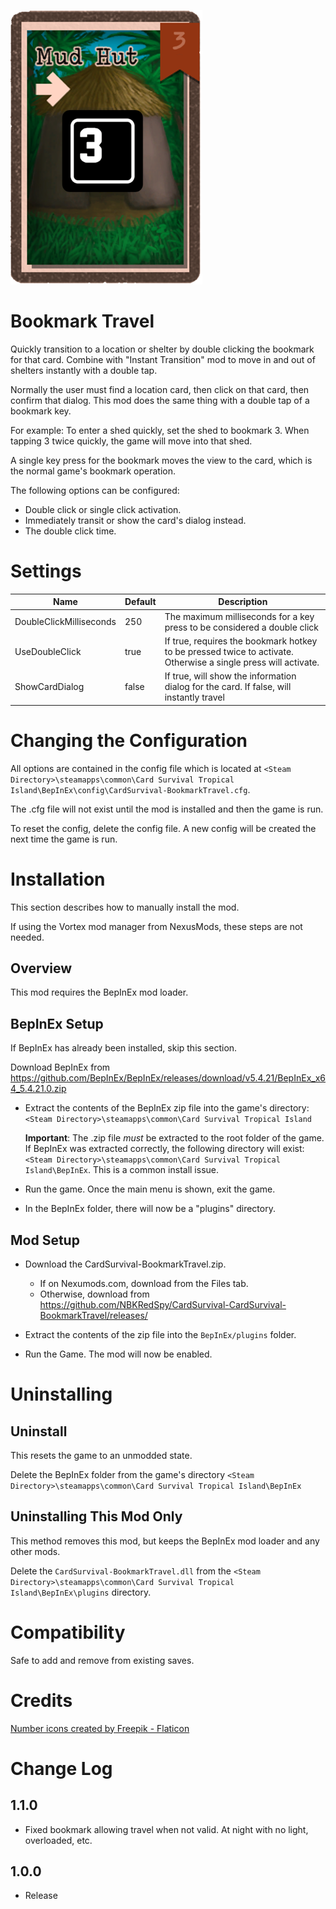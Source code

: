 
![Alt text](media/Card%20Image.png)

# Bookmark Travel
Quickly transition to a location or shelter by double clicking the bookmark for that card.  Combine with "Instant Transition" mod to move in and out of shelters instantly with a double tap.

Normally the user must find a location card, then click on that card, then confirm that dialog.  This mod does the same thing with a double tap of a bookmark key.

For example: To enter a shed quickly, set the shed to bookmark 3.  When tapping 3 twice quickly, the game will move into that shed.  

A single key press for the bookmark moves the view to the card, which is the normal game's bookmark operation.

The following options can be configured:
* Double click or single click activation.
* Immediately transit or show the card's dialog instead.
* The double click time.


# Settings
|Name|Default|Description|
|--|--|--|
|DoubleClickMilliseconds|250|The maximum milliseconds for a key press to be considered a double click|
|UseDoubleClick|true|If true, requires the bookmark hotkey to be pressed twice to activate.  Otherwise a single press will activate.|
|ShowCardDialog|false|If true, will show the information dialog for the card.  If false, will instantly travel|

# Changing the Configuration
All options are contained in the config file which is located at ```<Steam Directory>\steamapps\common\Card Survival Tropical Island\BepInEx\config\CardSurvival-BookmarkTravel.cfg```.

The .cfg file will not exist until the mod is installed and then the game is run.

To reset the config, delete the config file.  A new config will be created the next time the game is run.

# Installation 
This section describes how to manually install the mod.

If using the Vortex mod manager from NexusMods, these steps are not needed.  

## Overview
This mod requires the BepInEx mod loader.

## BepInEx Setup
If BepInEx has already been installed, skip this section.

Download BepInEx from https://github.com/BepInEx/BepInEx/releases/download/v5.4.21/BepInEx_x64_5.4.21.0.zip

* Extract the contents of the BepInEx zip file into the game's directory:
```<Steam Directory>\steamapps\common\Card Survival Tropical Island```

    __Important__:  The .zip file *must* be extracted to the root folder of the game.  If BepInEx was extracted correctly, the following directory will exist: ```<Steam Directory>\steamapps\common\Card Survival Tropical Island\BepInEx```.  This is a common install issue.

* Run the game.  Once the main menu is shown, exit the game.
    
* In the BepInEx folder, there will now be a "plugins" directory.

## Mod Setup
* Download the CardSurvival-BookmarkTravel.zip.  
    * If on Nexumods.com, download from the Files tab.
    * Otherwise, download from https://github.com/NBKRedSpy/CardSurvival-CardSurvival-BookmarkTravel/releases/

* Extract the contents of the zip file into the ```BepInEx/plugins``` folder.

* Run the Game.  The mod will now be enabled.

# Uninstalling

## Uninstall
This resets the game to an unmodded state.

Delete the BepInEx folder from the game's directory
```<Steam Directory>\steamapps\common\Card Survival Tropical Island\BepInEx```

## Uninstalling This Mod Only

This method removes this mod, but keeps the BepInEx mod loader and any other mods.

Delete the ```CardSurvival-BookmarkTravel.dll``` from the ```<Steam Directory>\steamapps\common\Card Survival Tropical Island\BepInEx\plugins``` directory.

# Compatibility
Safe to add and remove from existing saves.

# Credits
<a href="https://www.flaticon.com/free-icons/number" title="number icons">Number icons created by Freepik - Flaticon</a>

# Change Log 

## 1.1.0
* Fixed bookmark allowing travel when not valid.  At night with no light, overloaded, etc.

## 1.0.0
* Release
